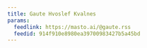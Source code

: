 ```yaml
---
title: Gaute Hvoslef Kvalnes
params:
  feedlink: https://masto.ai/@gaute.rss
  feedid: 914f910e8980ea39700983427b5a45bd
---
```


